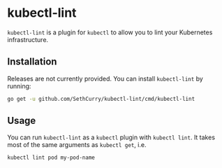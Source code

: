 # kubectl-lint

`kubectl-lint` is a plugin for `kubectl` to allow you to lint your Kubernetes infrastructure.

## Installation

Releases are not currently provided.  You can install `kubectl-lint` by running:

```bash
go get -u github.com/SethCurry/kubectl-lint/cmd/kubectl-lint
```

## Usage

You can run `kubectl-lint` as a `kubectl` plugin with `kubectl lint`.
It takes most of the same arguments as `kubectl get`, i.e.

```bash
kubectl lint pod my-pod-name
```

